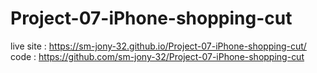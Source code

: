 # Project-07-iPhone-shopping-cut
live site : https://sm-jony-32.github.io/Project-07-iPhone-shopping-cut/
code : https://github.com/sm-jony-32/Project-07-iPhone-shopping-cut
